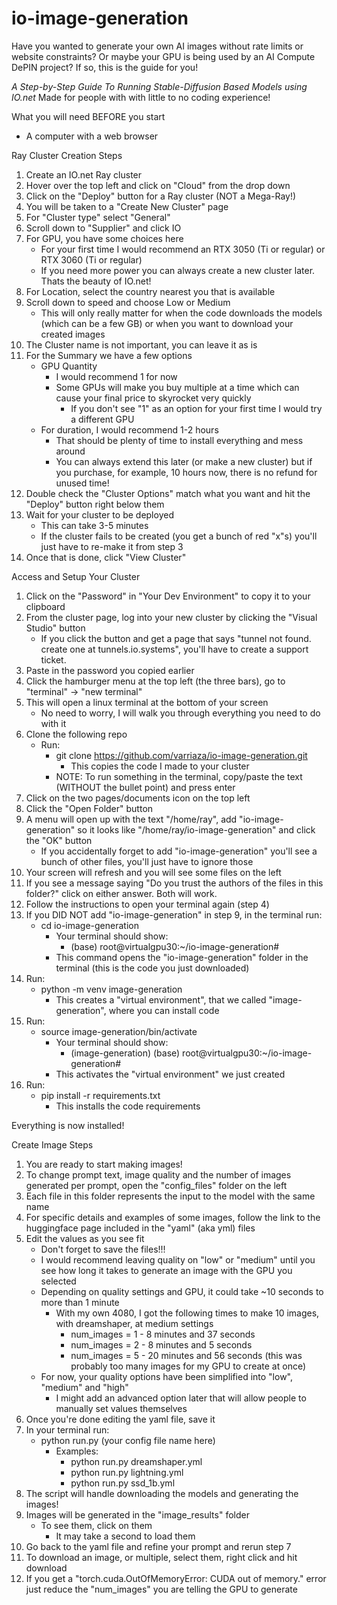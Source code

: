 # io-image-generation

Have you wanted to generate your own AI images without rate limits or website constraints? 
Or maybe your GPU is being used by an AI Compute DePIN project?
If so, this is the guide for you!

*A Step-by-Step Guide To Running Stable-Diffusion Based Models using IO.net*
Made for people with with little to no coding experience!

What you will need BEFORE you start
- A computer with a web browser


Ray Cluster Creation Steps
1. Create an IO.net Ray cluster    
2. Hover over the top left and click on "Cloud" from the drop down
3. Click on the "Deploy" button for a Ray cluster (NOT a Mega-Ray!)
4. You will be taken to a "Create New Cluster" page
5. For "Cluster type" select "General"
6. Scroll down to "Supplier" and click IO
7. For GPU, you have some choices here
    - For your first time I would recommend an RTX 3050 (Ti or regular) or RTX 3060 (Ti or regular)
    - If you need more power you can always create a new cluster later. Thats the beauty of IO.net!
8. For Location, select the country nearest you that is available
9. Scroll down to speed and choose Low or Medium
    - This will only really matter for when the code downloads the models (which can be a few GB) or when you want to download your created images
10. The Cluster name is not important, you can leave it as is
11. For the Summary we have a few options
    - GPU Quantity
        - I would recommend 1 for now
        - Some GPUs will make you buy multiple at a time which can cause your final price to skyrocket very quickly
            - If you don't see "1" as an option for your first time I would try a different GPU
    - For duration, I would recommend 1-2 hours
        - That should be plenty of time to install everything and mess around
        - You can always extend this later (or make a new cluster) but if you purchase, for example, 10 hours now, there is no refund for unused time!
12. Double check the "Cluster Options" match what you want and hit the "Deploy" button right below them
13. Wait for your cluster to be deployed
    - This can take 3-5 minutes
    - If the cluster fails to be created (you get a bunch of red "x"s) you'll just have to re-make it from step 3
14. Once that is done, click "View Cluster"


Access and Setup Your Cluster
1. Click on the "Password" in "Your Dev Environment" to copy it to your clipboard
2. From the cluster page, log into your new cluster by clicking the "Visual Studio" button
    - If you click the button and get a page that says "tunnel not found. create one at tunnels.io.systems", you'll have to create a support ticket.
3. Paste in the password you copied earlier
4. Click the hamburger menu at the top left (the three bars), go to "terminal" -> "new terminal"
5. This will open a linux terminal at the bottom of your screen
    - No need to worry, I will walk you through everything you need to do with it 
6. Clone the following repo 
    - Run:
        - git clone https://github.com/varriaza/io-image-generation.git
            - This copies the code I made to your cluster 
        - NOTE: To run something in the terminal, copy/paste the text (WITHOUT the bullet point) and press enter
7. Click on the two pages/documents icon on the top left
8. Click the "Open Folder" button
9. A menu will open up with the text "/home/ray", add "io-image-generation" so it looks like "/home/ray/io-image-generation" and click the "OK" button
    - If you accidentally forget to add "io-image-generation" you'll see a bunch of other files, you'll just have to ignore those
10. Your screen will refresh and you will see some files on the left
11. If you see a message saying "Do you trust the authors of the files in this folder?" click on either answer. Both will work.
12. Follow the instructions to open your terminal again (step 4)
13. If you DID NOT add "io-image-generation" in step 9, in the terminal run: 
    - cd io-image-generation
        - Your terminal should show:
            - (base) root@virtualgpu30:~/io-image-generation#
        - This command opens the "io-image-generation" folder in the terminal (this is the code you just downloaded)
14. Run:
    - python -m venv image-generation 
        - This creates a "virtual environment", that we called "image-generation", where you can install code 
15. Run:
    - source image-generation/bin/activate
        - Your terminal should show:
            - (image-generation) (base) root@virtualgpu30:~/io-image-generation#
        - This activates the "virtual environment" we just created
16. Run:
    - pip install -r requirements.txt 
        - This installs the code requirements


Everything is now installed!


Create Image Steps
1. You are ready to start making images!
2. To change prompt text, image quality and the number of images generated per prompt, open the "config_files" folder on the left
3. Each file in this folder represents the input to the model with the same name
4. For specific details and examples of some images, follow the link to the huggingface page included in the "yaml" (aka yml) files
5. Edit the values as you see fit
    - Don't forget to save the files!!!
    - I would recommend leaving quality on "low" or "medium" until you see how long it takes to generate an image with the GPU you selected
    - Depending on quality settings and GPU, it could take ~10 seconds to more than 1 minute
        - With my own 4080, I got the following times to make 10 images, with dreamshaper, at medium settings
            - num_images = 1 - 8 minutes and 37 seconds
            - num_images = 2 - 8 minutes and 5 seconds
            - num_images = 5 - 20 minutes and 56 seconds (this was probably too many images for my GPU to create at once)
    - For now, your quality options have been simplified into "low", "medium" and "high"
        - I might add an advanced option later that will allow people to manually set values themselves
6. Once you're done editing the yaml file, save it
7. In your terminal run:
    - python run.py (your config file name here)
        - Examples:
            - python run.py dreamshaper.yml
            - python run.py lightning.yml
            - python run.py ssd_1b.yml 
8. The script will handle downloading the models and generating the images!
9. Images will be generated in the "image_results" folder
    - To see them, click on them
        - It may take a second to load them
10. Go back to the yaml file and refine your prompt and rerun step 7
11. To download an image, or multiple, select them, right click and hit download
12. If you get a "torch.cuda.OutOfMemoryError: CUDA out of memory." error just reduce the "num_images" you are telling the GPU to generate






